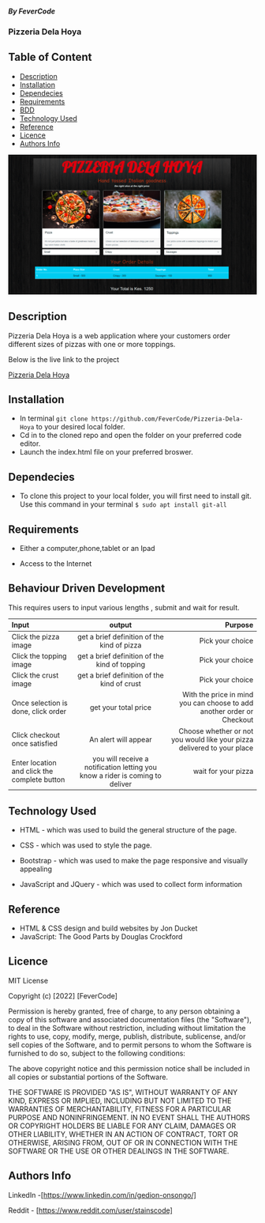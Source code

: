 ##### By FeverCode 
### Pizzeria Dela Hoya

## Table of Content

+ [Description](#description)
+ [Installation](#installation)
+ [Dependecies](#dependecies)
+ [Requirements](#requirements)
+ [BDD](#behaviour-driven-development)
+ [Technology Used](#technology-used)
+ [Reference](#reference)
+ [Licence](#licence)
+ [Authors Info](#authors-info)

![Screenshot](https://github.com/FeverCode/Pizzeria-Dela-Hoya/blob/main/Pizzeria-Screenshot.png)
## Description
<p>Pizzeria Dela Hoya is a web application where your customers order different sizes of pizzas with one or more toppings. 
</p>

<P>Below is the live link to the project</P>

[Pizzeria Dela Hoya]()

## Installation
* In terminal `git clone https://github.com/FeverCode/Pizzeria-Dela-Hoya` to your desired local folder.
* Cd in to the cloned repo and open the folder on your preferred code editor.
* Launch the index.html file on your preferred broswer.

## Dependecies

* To clone this project to your local folder, you will first need to install git. Use this command in your terminal 
`$ sudo apt install git-all`


## Requirements

* Either a computer,phone,tablet or an Ipad

* Access to the Internet

## Behaviour Driven Development

This requires users to input various lengths , submit and wait for result.

| Input                                         |                                     output                                    |                                                                 Purpose |
| :-------------------------------------------- | :---------------------------------------------------------------------------: | ----------------------------------------------------------------------: |
| Click the pizza image                         |                  get a brief definition of the kind of pizza                  |                                                        Pick your choice |
| Click the topping image                       |                 get a brief definition of the kind of topping                 |                                                        Pick your choice |
| Click the crust image                         |                  get a brief definition of the kind of crust                  |                                                        Pick your choice |
| Once selection is done, click order           |                              get your total price                             |  With the price in mind you can choose to add another order or Checkout |
| Click checkout once satisfied                 |                              An alert will appear                             | Choose whether or not you would like your pizza delivered to your place |
| Enter location  and click the complete button | you will receive a notification letting you know a rider is coming to deliver |                                                     wait for your pizza |


## Technology Used
* HTML - which was used to build the general structure of the page.

* CSS - which was used to style the page.
* Bootstrap - which was used to make the page responsive and visually appealing
* JavaScript and JQuery - which was used to collect form information

## Reference
* HTML & CSS design and build websites by Jon Ducket
* JavaScript: The Good Parts by Douglas Crockford

## Licence

MIT License

Copyright (c) [2022] [FeverCode]

Permission is hereby granted, free of charge, to any person obtaining a copy
of this software and associated documentation files (the "Software"), to deal
in the Software without restriction, including without limitation the rights
to use, copy, modify, merge, publish, distribute, sublicense, and/or sell
copies of the Software, and to permit persons to whom the Software is
furnished to do so, subject to the following conditions:

The above copyright notice and this permission notice shall be included in all
copies or substantial portions of the Software.

THE SOFTWARE IS PROVIDED "AS IS", WITHOUT WARRANTY OF ANY KIND, EXPRESS OR
IMPLIED, INCLUDING BUT NOT LIMITED TO THE WARRANTIES OF MERCHANTABILITY,
FITNESS FOR A PARTICULAR PURPOSE AND NONINFRINGEMENT. IN NO EVENT SHALL THE
AUTHORS OR COPYRIGHT HOLDERS BE LIABLE FOR ANY CLAIM, DAMAGES OR OTHER
LIABILITY, WHETHER IN AN ACTION OF CONTRACT, TORT OR OTHERWISE, ARISING FROM,
OUT OF OR IN CONNECTION WITH THE SOFTWARE OR THE USE OR OTHER DEALINGS IN THE
SOFTWARE.


## Authors Info

LinkedIn -[https://www.linkedin.com/in/gedion-onsongo/]

Reddit - [https://www.reddit.com/user/stainscode]


